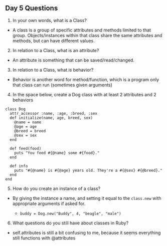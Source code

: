 ## Day 5 Questions

1. In your own words, what is a Class?
- A class is a group of specific attributes and methods limited to that group. Objects/instances within that class share the same attributes and methods, but can have different values.

2. In relation to a Class, what is an attribute?
- An attribute is something that can be saved/read/changed.

3. In relation to a Class, what is behavior?
- Behavior is another word for method/function, which is a program only that class can run (sometimes given arguments)

4. In the space below, create a Dog class with at least 2 attributes and 2 behaviors
```
class Dog
  attr_accessor :name, :age, :breed, :sex
  def initialize(name, age, breed, sex)
    @name = name
    @age = age
    @breed = breed
    @sex = sex
  end

  def feed(food)
    puts "You feed #{@name} some #{food}."
  end

  def info
    puts "#{@name} is #{@age} years old. They're a #{@sex} #{@breed}."
  end
end
```

5. How do you create an instance of a class?
- By giving the instance a name, and setting it equal to the `class.new` with appropriate arguments if asked for.

  - `buddy = Dog.new("Buddy", 4, "beagle", "male")`

6. What questions do you still have about classes in Ruby?
- self.attributes is still a bit confusing to me, because it seems everything still functions with @attributes
